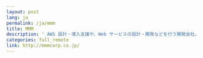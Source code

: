```yaml
---
layout: post
lang: ja
permalink: /ja/mmm
title: MMM
description: ' AWS 設計・導入支援や、Web サービスの設計・開発などを行う開発会社。社員全員がリモートワーク。 '
categories: full_remote
link: http://mmmcorp.co.jp/
---
```

